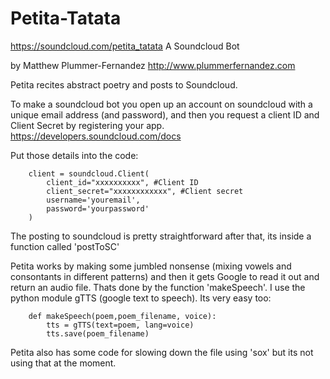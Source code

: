 # Petita-Tatata
https://soundcloud.com/petita_tatata
A Soundcloud Bot

by Matthew Plummer-Fernandez 
http://www.plummerfernandez.com

Petita recites abstract poetry and posts to Soundcloud. 

To make a soundcloud bot you open up an account on soundcloud with a unique email address (and password), and then you request a client ID and Client Secret by registering your app. https://developers.soundcloud.com/docs

Put those details into the code: 


		client = soundcloud.Client(
		    client_id="xxxxxxxxxx", #Client ID
		    client_secret="xxxxxxxxxxxx", #Client secret
		    username='youremail',
		    password='yourpassword'
		)

The posting to soundcloud is pretty straightforward after that, its inside a function called 'postToSC'

Petita works by making some jumbled nonsense (mixing vowels and consontants in different patterns) and then it gets Google to read it out and return an audio file. Thats done by the function 'makeSpeech'. I use the python module gTTS (google text to speech). Its very easy too:

		def makeSpeech(poem,poem_filename, voice):
			tts = gTTS(text=poem, lang=voice)
			tts.save(poem_filename)
	
Petita also has some code for slowing down the file using 'sox' but its not using that at the moment.
